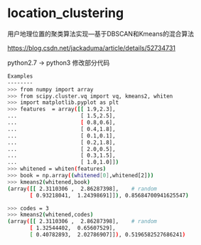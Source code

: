 # location_clustering
用户地理位置的聚类算法实现—基于DBSCAN和Kmeans的混合算法

https://blog.csdn.net/jackaduma/article/details/52734731




python2.7 -> python3 修改部分代码
```bash
Examples
--------
>>> from numpy import array
>>> from scipy.cluster.vq import vq, kmeans2, whiten
>>> import matplotlib.pyplot as plt
>>> features  = array([[ 1.9,2.3],
...                    [ 1.5,2.5],
...                    [ 0.8,0.6],
...                    [ 0.4,1.8],
...                    [ 0.1,0.1],
...                    [ 0.2,1.8],
...                    [ 2.0,0.5],
...                    [ 0.3,1.5],
...                    [ 1.0,1.0]])
>>> whitened = whiten(features)
>>> book = np.array((whitened[0],whitened[2]))
>>> kmeans2(whitened,book)
(array([[ 2.3110306 ,  2.86287398],    # random
       [ 0.93218041,  1.24398691]]), 0.85684700941625547)

>>> codes = 3
>>> kmeans2(whitened,codes)
(array([[ 2.3110306 ,  2.86287398],    # random
       [ 1.32544402,  0.65607529],
       [ 0.40782893,  2.02786907]]), 0.5196582527686241)
```


